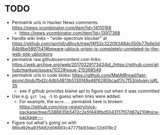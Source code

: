 TODO
====

* Permalink urls in Hacker News comments: https://news.ycombinator.com/item?id=14110168
  * https://news.ycombinator.com/item?id=13917368
* handle wiki links - "wide-spectrum blocker" at https://github.com/gorhill/uBlock/tree/f4f52c32209348dc050b77b6e0d84b9be5897541#beware-ublock-origin-is-completely-unrelated-to-the-web-site-ublockorg
* permalink raw.githubusercontent.com links: https://web.archive.org/web/20170329173434id_/https://github.com/github/markup/issues/1022#issue-215368549
* permalink urls in code blobs: https://github.com/MatAtBread/fast-async/blob/fbd2c4db54813b5130f49a46f6280bcad17c7f53/plugin.js#L35
  * see if github provides blame api to figure out when it was committed
* Use e.g. `git log -S` to guess when links were added.
  * For example, the `more...` permalink here is broken: https://github.com/nice-registry/nice-package/tree/5388835b5412c2e5f448fbd5043117f07d87a210#nice-package---
* Figure out what's going on with 96bd92ba935682d06693c47775b93dec32d019c2
